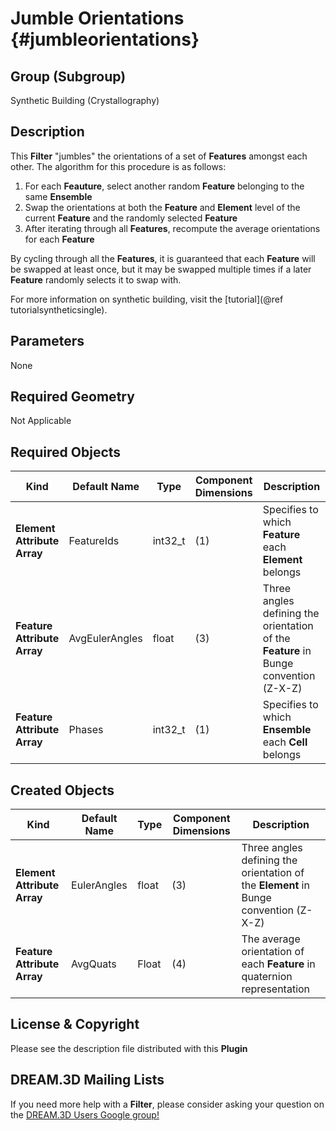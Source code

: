 Jumble Orientations {#jumbleorientations}
=============

## Group (Subgroup) ##
Synthetic Building (Crystallography)

## Description ##
This **Filter** "jumbles" the orientations of a set of **Features** amongst each other. The algorithm for this procedure is as follows:

1. For each **Feauture**, select another random **Feature** belonging to the same **Ensemble**
2. Swap the orientations at both the **Feature** and **Element** level of the current **Feature** and the randomly selected **Feature**
3. After iterating through all **Features**, recompute the average orientations for each **Feature**

By cycling through all the **Features**, it is guaranteed that each **Feature** will be swapped at least once, but it may be swapped multiple times if a later **Feature** randomly selects it to swap with.

For more information on synthetic building, visit the [tutorial](@ref tutorialsyntheticsingle).

## Parameters ##
None

## Required Geometry ##
Not Applicable


## Required Objects ##

| Kind | Default Name | Type | Component Dimensions | Description |
|------|--------------|------|----------------------|-------------|
| **Element Attribute Array** | FeatureIds | int32_t | (1) | Specifies to which **Feature** each **Element** belongs |
| **Feature Attribute Array** | AvgEulerAngles | float | (3) | Three angles defining the orientation of the **Feature** in Bunge convention (Z-X-Z) |
| **Feature Attribute Array** | Phases | int32_t | (1) |  Specifies to which **Ensemble** each **Cell** belongs |

## Created Objects ##

| Kind | Default Name | Type | Component Dimensions | Description |
|------|--------------|------|----------------------|-------------|
| **Element Attribute Array** | EulerAngles | float | (3) | Three angles defining the orientation of the **Element** in Bunge convention (Z-X-Z) |
| **Feature Attribute Array** | AvgQuats | Float | (4) | The average orientation of each **Feature** in quaternion representation |

## License & Copyright ##

Please see the description file distributed with this **Plugin**

## DREAM.3D Mailing Lists ##

If you need more help with a **Filter**, please consider asking your question on the [DREAM.3D Users Google group!](https://groups.google.com/forum/?hl=en#!forum/dream3d-users)


